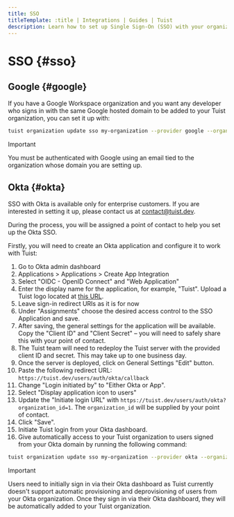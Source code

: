 ```yaml
---
title: SSO
titleTemplate: :title | Integrations | Guides | Tuist
description: Learn how to set up Single Sign-On (SSO) with your organization.
---
```


# SSO {#sso}

## Google {#google}

If you have a Google Workspace organization and you want any developer who signs in with the same Google hosted domain to be added to your Tuist organization, you can set it up with:

```bash
tuist organization update sso my-organization --provider google --organization-id my-google-domain.com
```

> [!IMPORTANT]
> You must be authenticated with Google using an email tied to the organization whose domain you are setting up.

## Okta {#okta}

SSO with Okta is available only for enterprise customers. If you are interested in setting it up, please contact us at [contact@tuist.dev](mailto:contact@tuist.dev).

During the process, you will be assigned a point of contact to help you set up the Okta SSO.

Firstly, you will need to create an Okta application and configure it to work with Tuist:

1. Go to Okta admin dashboard
2. Applications > Applications > Create App Integration
3. Select "OIDC - OpenID Connect" and "Web Application"
4. Enter the display name for the application, for example, "Tuist". Upload a Tuist logo located at [this URL](https://tuist.dev/images/tuist_dashboard.png).
5. Leave sign-in redirect URIs as it is for now
6. Under "Assignments" choose the desired access control to the SSO Application and save.
7. After saving, the general settings for the application will be available. Copy the "Client ID" and "Client Secret" – you will need to safely share this with your point of contact.
8. The Tuist team will need to redeploy the Tuist server with the provided client ID and secret. This may take up to one business day.
9. Once the server is deployed, click on General Settings "Edit" button.
10. Paste the following redirect URL: `https://tuist.dev/users/auth/okta/callback`
11. Change "Login initiated by" to "Either Okta or App".
12. Select "Display application icon to users"
13. Update the "Initiate login URL" with `https://tuist.dev/users/auth/okta?organization_id=1`. The `organization_id` will be supplied by your point of contact.
14. Click "Save".
15. Initiate Tuist login from your Okta dashboard.
16. Give automatically access to your Tuist organization to users signed from your Okta domain by running the following command:

```bash
tuist organization update sso my-organization --provider okta --organization-id my-okta-domain.com
```

> [!IMPORTANT]
> Users need to initially sign in via their Okta dashboard as Tuist currently doesn't support automatic provisioning and deprovisioning of users from your Okta organization. Once they sign in via their Okta dashboard, they will be automatically added to your Tuist organization.
